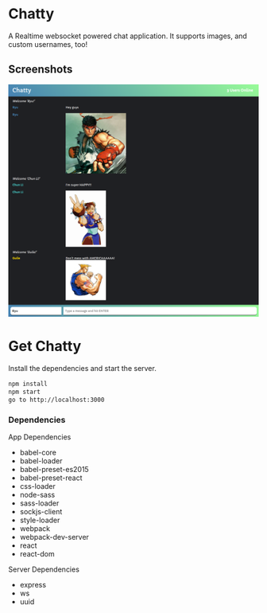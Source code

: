 Chatty
=====================

A Realtime websocket powered chat application. It supports images, and custom usernames, too!

## Screenshots

!["Chatty chatroom messages"](https://github.com/ChibweMw/Chatty/blob/master/docs/ChatRoom.png?raw=true)

# Get Chatty

Install the dependencies and start the server.

```
npm install
npm start
go to http://localhost:3000
```

### Dependencies

App Dependencies

* babel-core
* babel-loader
* babel-preset-es2015
* babel-preset-react
* css-loader
* node-sass
* sass-loader
* sockjs-client
* style-loader
* webpack
* webpack-dev-server
* react
* react-dom

Server Dependencies

* express
* ws
* uuid